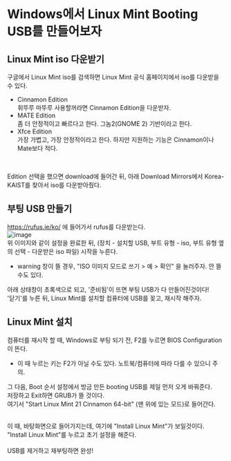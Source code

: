 # Windows에서 Linux Mint Booting USB를 만들어보자

## Linux Mint iso 다운받기
구글에서 Linux Mint iso를 검색하면 Linux Mint 공식 홈페이지에서 iso를 다운받을 수 있다. </br>
* Cinnamon Edition </br>
 휘뚜루 마뚜루 사용할꺼라면 Cinnamon Edition을 다운받자.
* MATE Edition </br>
 좀 더 안정적이고 빠르다고 한다. 그놈2(GNOME 2) 기반이라고 한다.
* Xfce Edition </br>
 가장 가볍고, 가장 안정적이라고 한다. 하지만 지원하는 기능은 Cinnamon이나 Mate보다 적다. </br>
 </br>
 
 Edition 선택을 했으면 download에 들어간 뒤, 아래 Download Mirrors에서 Korea-KAIST를 찾아서 iso를 다운받아줬다.
 
 
 ## 부팅 USB 만들기
 https://rufus.ie/ko/ 에 들어가서 rufus를 다운받는다. </br>
 ![image](https://user-images.githubusercontent.com/59169458/190451216-5f61be37-865c-40c1-a7b7-f4de1ed673f9.png) </br>
위 이미지와 같이 설정을 완료한 뒤, (장치 - 설치할 USB, 부트 유형 - iso, 부트 유형 옆의 선택 - 다운받은 iso 파일) 시작을 누른다. </br>
- warning 창이 뜰 경우, "ISO 이미지 모드로 쓰기 > 예 > 확인" 을 눌러주자. 안 뜰수도 있다.

아래 상태창이 초록색으로 되고, '준비됨'이 뜨면 부팅 USB가 다 만들어진것이다! </br>
'닫기'를 누른 뒤, Linux Mint를 설치할 컴퓨터에 USB를 꽂고, 재시작 해주자. 

## Linux Mint 설치
컴퓨터를 재시작 할 때, Windows로 부팅 되기 전, F2를 누르면 BIOS Configuration이 뜬다. </br>
- 이 때 누르는 키는 F2가 아닐 수도 있다. 노트북/컴퓨터에 따라 다를 수 있으니 주의. </br>

그 다음, Boot 순서 설정에서 방금 만든 booting USB를 제일 먼저 오게 바꿔준다. </br>
저장하고 Exit하면 GRUB가 뜰 것이다. </br>
여기서 "Start Linux Mint 21 Cinnamon 64-bit" (맨 위에 있는 모드)로 들어간다.</br></br>

이 때, 바탕화면으로 들어가지는데, 여기에 "Install Linux Mint"가 보일것이다.</br>
"Install Linux Mint"를 누르고 초기 설정을 해준다. </br></br>
USB를 제거하고 재부팅하면 완성!
